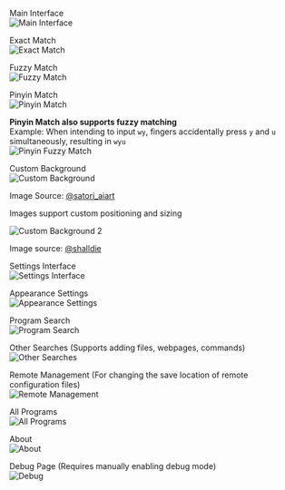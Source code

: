 Main Interface  
![Main Interface](主界面.png)  

Exact Match  
![Exact Match](精准匹配.png)  

Fuzzy Match  
![Fuzzy Match](模糊匹配.png)  

Pinyin Match  
![Pinyin Match](拼音匹配.png)  

**Pinyin Match also supports fuzzy matching**  
Example: When intending to input `wy`, fingers accidentally press `y` and `u` simultaneously, resulting in `wyu`  
![Pinyin Fuzzy Match](拼音模糊匹配.png)  

Custom Background  
![Custom Background](自定义背景.png)  

Image Source: [@satori_aiart](https://x.com/satori_aiart/status/1728977252946473051)  

Images support custom positioning and sizing

![Custom Background 2](自定义图片位置.png)

Image source: [@shalldie](https://github.com/shalldie/vscode-background/issues/106)

Settings Interface  
![Settings Interface](设置界面.png)  

Appearance Settings  
![Appearance Settings](外观设置.png)  

Program Search  
![Program Search](程序搜索.png)  

Other Searches (Supports adding files, webpages, commands)  
![Other Searches](其他搜索.png)  

Remote Management (For changing the save location of remote configuration files)  
![Remote Management](远程管理.png)  

All Programs  
![All Programs](所有程序.png)  

About  
![About](自我介绍.png)  

Debug Page (Requires manually enabling debug mode)  
![Debug](调试.png)  
